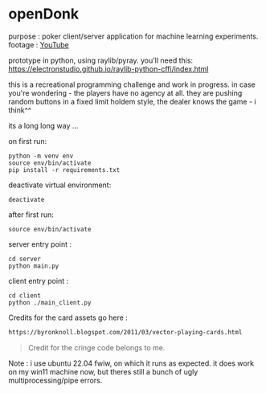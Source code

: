 # openDonk

purpose : poker client/server application for machine learning experiments.
footage : [YouTube](https://www.youtube.com/watch?v=osxyx6oaBag)

prototype in python, using raylib/pyray. you'll need this: 
https://electronstudio.github.io/raylib-python-cffi/index.html

this is a recreational programming challenge and work in progress.
in case you're wondering - the players have no agency at all. 
they are pushing random buttons in a fixed limit holdem style,
the dealer knows the game - i think^^

its a long long way ...


on first run:
```
python -m venv env
source env/bin/activate
pip install -r requirements.txt
```

deactivate virtual environment:
```
deactivate
```

after first run:
```
source env/bin/activate
```

server entry point :
```
cd server
python main.py
```

client entry point :
```
cd client
python ./main_client.py
```

Credits for the card assets go here :
```md
https://byronknoll.blogspot.com/2011/03/vector-playing-cards.html
```

>Credit for the cringe code belongs to me.

Note : 
i use ubuntu 22.04 fwiw, on which it runs as expected.
it does work on my win11 machine now, but theres still a bunch of ugly multiprocessing/pipe errors. 

      
